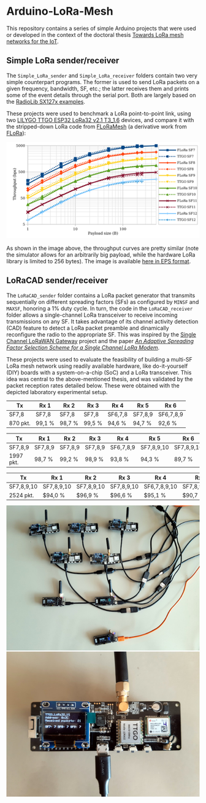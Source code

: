# Arduino-LoRa-Mesh

This repository contains a series of simple Arduino projects that were used or developed in the context of the doctoral thesis [Towards LoRa mesh networks for the IoT](http://hdl.handle.net/2117/360904).

## Simple LoRa sender/receiver

The `Simple_LoRa_sender` and `Simple_LoRa_receiver` folders contain two very simple counterpart programs. The former is used to send LoRa packets on a given frequency, bandwidth, SF, etc.; the latter receives them and prints some of the event details through the serial port. Both are largely based on the [RadioLib SX127x examples](https://github.com/jgromes/RadioLib/tree/master/examples/SX127x).

These projects were used to benchmark a LoRa point-to-point link, using two [LILYGO TTGO ESP32 LoRa32 v2.1 T3_1.6](http://www.lilygo.cn/prod_view.aspx?TypeId=50003&Id=1130&FId=t3:50003:3) devices, and compare it with the stripped-down LoRa code from [FLoRaMesh](https://github.com/DSG-UPC/FLoRaMesh) (a derivative work from [FLoRa](https://flora.aalto.fi/)):

![Throughput comparison between hardware-based LoRa point-to-point link and FLoRaMesh simulated link.](/img/benchmark_flora_ttgo_throughput.png "Throughput comparison between hardware-based LoRa point-to-point link and FLoRaMesh simulated link.")

As shown in the image above, the throughput curves are pretty similar (note the simulator allows for an arbitrarily big payload, while the hardware LoRa library is limited to 256 bytes). The image is available [here in EPS format](img/benchmark_flora_ttgo_throughput.eps).

## LoRaCAD sender/receiver

The `LoRaCAD_sender` folder contains a LoRa packet generator that transmits sequentially on different spreading factors (SFs) as configured by `MINSF` and `MAXSF`, honoring a 1% duty cycle. In turn, the code in the `LoRaCAD_receiver` folder allows a single-channel LoRa transceiver to receive incoming transmissions on any SF. It takes advantage of its channel activity detection (CAD) feature to detect a LoRa packet preamble and dinamically reconfigure the radio to the appropriate SF. This was inspired by the [Single Channel LoRaWAN Gateway](https://github.com/things4u/ESP-1ch-Gateway) project and the paper _[An Adaptive Spreading Factor Selection Scheme for a Single Channel LoRa Modem](https://doi.org/10.3390/s20041008)_.

These projects were used to evaluate the feasibility of building a multi-SF LoRa mesh network using readily available hardware, like do-it-yourself (DIY) boards with a system-on-a-chip (SoC) and a LoRa transceiver. This idea was central to the above-mentioned thesis, and was validated by the packet reception rates detailed below. These were obtained with the depicted laboratory experimental setup.

Tx       | Rx 1   | Rx 2   | Rx 3   | Rx 4    | Rx 5    | Rx 6
-------- | ------ | ------ | ------ | ------- | ------- | ---------
SF7,8    | SF7,8  | SF7,8  | SF7,8  | SF6,7,8 | SF7,8,9 | SF6,7,8,9
870 pkt. | 99,1 % | 98,7 % | 99,5 % | 94,6 %  | 94,7 %  | 92,6 %

Tx        | Rx 1    | Rx 2    | Rx 3    | Rx 4      | Rx 5       | Rx 6
--------- | ------- | ------- | ------- | --------- | ---------- | ----------
SF7,8,9   | SF7,8,9 | SF7,8,9 | SF7,8,9 | SF6,7,8,9 | SF7,8,9,10 | SF7,8,9,10
1997 pkt. | 98,7 %  | 99,2 %  | 98,9 %  | 93,8 %    | 94,3 %     | 89,7 %

Tx         | Rx 1       | Rx 2       | Rx 3       | Rx 4         | Rx 5
---------- | ---------- | ---------- | ---------- | ------------ | -------------
SF7,8,9,10 | SF7,8,9,10 | SF7,8,9,10 | SF7,8,9,10 | SF6,7,8,9,10 | SF7,8,9,10,11
2524 pkt.  | $94,0 %    | $96,9 %    | $96,6 %    | $95,1 %      | $90,7 %

![5 TTGO T-Beam and 2 LoRa32 devices (top) acting as multi-SF receivers, and one LoRa32 (bottom, orange cable and no antenna) acting as sender.](img/multisf_lab_setup.jpg "5 TTGO T-Beam and 2 LoRa32 devices (top) acting as multi-SF receivers, and one LoRa32 (bottom, orange cable and no antenna) acting as sender.") ![Detail of a TTGO T-Beam device acting as a receiver. Besides the serial connection, the OLED display is used to show packet reception counters.](img/multisf_lab_setup_detail_tbeam.jpg "Detail of a TTGO T-Beam device acting as a receiver. Besides the serial connection, the OLED display is used to show packet reception counters.")
